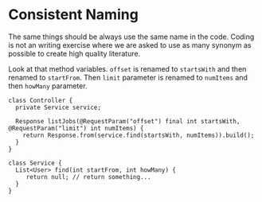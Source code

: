 # Consistent Naming

The same things should be always use the same name in the code. Coding is not an writing exercise where we are asked to use as many synonym as possible to create high quality literature.

Look at that method variables. `offset` is renamed to `startsWith` and then renamed to `startFrom`. Then `limit` parameter is renamed to `numItems` and then `howMany` parameter. 

```
class Controller {
  private Service service;
  
  Response listJobs(@RequestParam("offset") final int startsWith, @RequestParam("limit") int numItems) {
    return Response.from(service.find(startsWith, numItems)).build();
  }
}

class Service {
  List<User> find(int startFrom, int howMany) {
     return null; // return something...
  }
}
```



